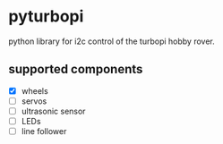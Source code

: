 # pyturbopi

python library for i2c control of the turbopi hobby rover.

## supported components

- [x] wheels
- [ ] servos
- [ ] ultrasonic sensor
- [ ] LEDs
- [ ] line follower
